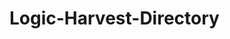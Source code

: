 # Logic-Harvest-Directory

<footer id="dynamicFooter"></footer>
<script src="https://cdn.jsdelivr.net/gh/LogicHarvest/LogicHarvest/scripts/footer.js"></script>

